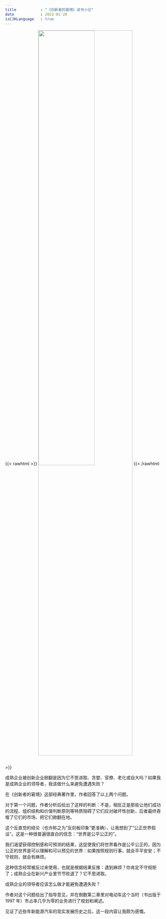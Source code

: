 ```yaml
---
title           : "《创新者的窘境》读书小记"
date            : 2023-01-20
isCJKLanguage   : true
---
```


{{< rawhtml >}}
<img src="/images/2023-01-20/The-Innovators-Dilemma-Cover.jpg" width="60%" style="margin-bottom:30px; border:1px grey dotted;"/>
{{< /rawhtml >}}

成熟企业被创新企业掀翻是因为它不思进取、贪婪、官僚、老化或自大吗？如果我是成熟企业的领导者，我该做什么来避免遭遇失败？

在《创新者的窘境》这部经典著作里，作者回答了以上两个问题。

对于第一个问题，作者分析后给出了这样的判断：不是，相反正是那些让他们成功的流程、组织结构和价值判断原则等特质阻碍了它们应对破坏性创新，后者最终吞噬了它们的市场、把它们掀翻在地。

这个反直觉的结论（也许称之为“反刻板印象”更准确），让我想到了“公正世界假设”。这是一种很普遍很直白的信念：“世界是公平公正的”。

我们渴望获得控制感和可预测的结果，这促使我们将世界看作是公平公正的，因为公正的世界是可以理解和可以预见的世界：如果按照规则行事，就会平平安安；不守规则，就会有麻烦。

这种信念经常被反过来使用，也就是根据结果反推：遇到麻烦？你肯定不守规矩了；成熟企业在新兴产业里节节败退了？它不思进取。

成熟企业的领导者应该怎么做才能避免遭遇失败？

作者对这个问题给出了指导意见，并在倒数第二章里对电动车这个当时（书出版于 1997 年）市占率几乎为零的业务进行了规划和阐述。

见证了近些年新能源汽车的现实发展历史之后，这一段内容让我颇为感慨。
